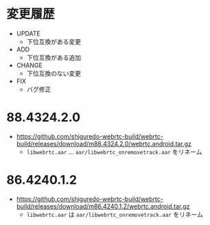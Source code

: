 # 変更履歴

- UPDATE
    - 下位互換がある変更
- ADD
    - 下位互換がある追加
- CHANGE
    - 下位互換のない変更
- FIX
    - バグ修正

# 88.4324.2.0

- https://github.com/shiguredo-webrtc-build/webrtc-build/releases/download/m88.4324.2.0/webrtc.android.tar.gz
  - `libwebrtc.aar` ... `aar/libwebrtc_onremovetrack.aar` をリネーム

# 86.4240.1.2

- https://github.com/shiguredo-webrtc-build/webrtc-build/releases/download/m86.4240.1.2/webrtc.android.tar.gz
  - `libwebrtc.aar` は `aar/libwebrtc_onremovetrack.aar` をリネーム